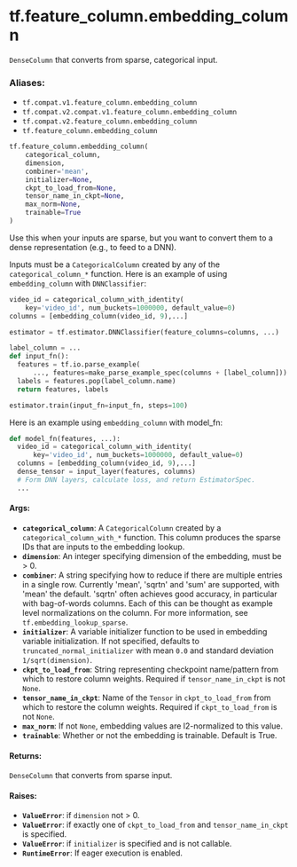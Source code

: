 <div itemscope itemtype="http://developers.google.com/ReferenceObject">
<meta itemprop="name" content="tf.feature_column.embedding_column" />
<meta itemprop="path" content="Stable" />
</div>

# tf.feature_column.embedding_column

`DenseColumn` that converts from sparse, categorical input.

### Aliases:

* `tf.compat.v1.feature_column.embedding_column`
* `tf.compat.v2.compat.v1.feature_column.embedding_column`
* `tf.compat.v2.feature_column.embedding_column`
* `tf.feature_column.embedding_column`

``` python
tf.feature_column.embedding_column(
    categorical_column,
    dimension,
    combiner='mean',
    initializer=None,
    ckpt_to_load_from=None,
    tensor_name_in_ckpt=None,
    max_norm=None,
    trainable=True
)
```

<!-- Placeholder for "Used in" -->

Use this when your inputs are sparse, but you want to convert them to a dense
representation (e.g., to feed to a DNN).

Inputs must be a `CategoricalColumn` created by any of the
`categorical_column_*` function. Here is an example of using
`embedding_column` with `DNNClassifier`:

```python
video_id = categorical_column_with_identity(
    key='video_id', num_buckets=1000000, default_value=0)
columns = [embedding_column(video_id, 9),...]

estimator = tf.estimator.DNNClassifier(feature_columns=columns, ...)

label_column = ...
def input_fn():
  features = tf.io.parse_example(
      ..., features=make_parse_example_spec(columns + [label_column]))
  labels = features.pop(label_column.name)
  return features, labels

estimator.train(input_fn=input_fn, steps=100)
```

Here is an example using `embedding_column` with model_fn:

```python
def model_fn(features, ...):
  video_id = categorical_column_with_identity(
      key='video_id', num_buckets=1000000, default_value=0)
  columns = [embedding_column(video_id, 9),...]
  dense_tensor = input_layer(features, columns)
  # Form DNN layers, calculate loss, and return EstimatorSpec.
  ...
```

#### Args:


* <b>`categorical_column`</b>: A `CategoricalColumn` created by a
  `categorical_column_with_*` function. This column produces the sparse IDs
  that are inputs to the embedding lookup.
* <b>`dimension`</b>: An integer specifying dimension of the embedding, must be > 0.
* <b>`combiner`</b>: A string specifying how to reduce if there are multiple entries in
  a single row. Currently 'mean', 'sqrtn' and 'sum' are supported, with
  'mean' the default. 'sqrtn' often achieves good accuracy, in particular
  with bag-of-words columns. Each of this can be thought as example level
  normalizations on the column. For more information, see
  `tf.embedding_lookup_sparse`.
* <b>`initializer`</b>: A variable initializer function to be used in embedding
  variable initialization. If not specified, defaults to
  `truncated_normal_initializer` with mean `0.0` and
  standard deviation `1/sqrt(dimension)`.
* <b>`ckpt_to_load_from`</b>: String representing checkpoint name/pattern from which to
  restore column weights. Required if `tensor_name_in_ckpt` is not `None`.
* <b>`tensor_name_in_ckpt`</b>: Name of the `Tensor` in `ckpt_to_load_from` from which
  to restore the column weights. Required if `ckpt_to_load_from` is not
  `None`.
* <b>`max_norm`</b>: If not `None`, embedding values are l2-normalized to this value.
* <b>`trainable`</b>: Whether or not the embedding is trainable. Default is True.


#### Returns:

`DenseColumn` that converts from sparse input.



#### Raises:


* <b>`ValueError`</b>: if `dimension` not > 0.
* <b>`ValueError`</b>: if exactly one of `ckpt_to_load_from` and `tensor_name_in_ckpt`
  is specified.
* <b>`ValueError`</b>: if `initializer` is specified and is not callable.
* <b>`RuntimeError`</b>: If eager execution is enabled.